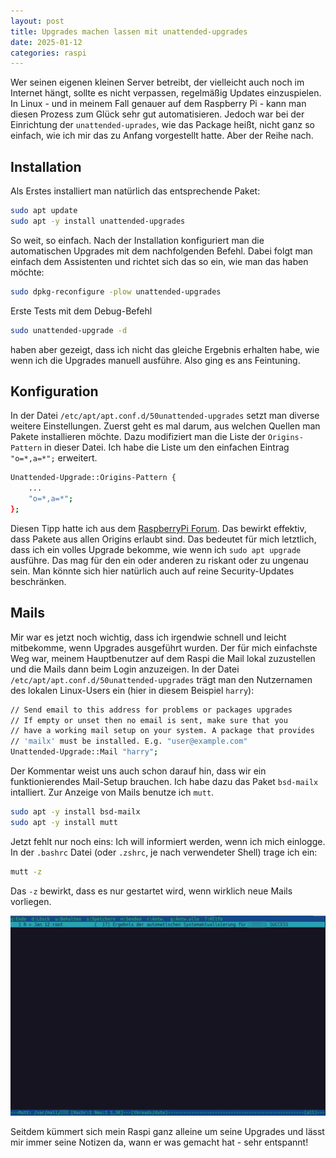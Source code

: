 ```yaml
---
layout: post
title: Upgrades machen lassen mit unattended-upgrades
date: 2025-01-12
categories: raspi
---
```


Wer seinen eigenen kleinen Server betreibt, der vielleicht auch noch im Internet hängt, sollte es nicht verpassen, regelmäßig Updates einzuspielen. In Linux - und in meinem Fall genauer auf dem Raspberry Pi - kann man diesen Prozess zum Glück sehr gut automatisieren. Jedoch war bei der Einrichtung der `unattended-uprades`, wie das Package heißt, nicht ganz so einfach, wie ich mir das zu Anfang vorgestellt hatte. Aber der Reihe nach.

## Installation

Als Erstes installiert man natürlich das entsprechende Paket:

```bash
sudo apt update
sudo apt -y install unattended-upgrades
```

So weit, so einfach. Nach der Installation konfiguriert man die automatischen Upgrades mit dem nachfolgenden Befehl. Dabei folgt man einfach dem Assistenten und richtet sich das so ein, wie man das haben möchte:

```bash
sudo dpkg-reconfigure -plow unattended-upgrades
```

Erste Tests mit dem Debug-Befehl

```bash
sudo unattended-upgrade -d
```

haben aber gezeigt, dass ich nicht das gleiche Ergebnis erhalten habe, wie wenn ich die Upgrades manuell ausführe. Also ging es ans Feintuning.

## Konfiguration

In der Datei `/etc/apt/apt.conf.d/50unattended-upgrades` setzt man diverse weitere Einstellungen. Zuerst geht es mal darum, aus welchen Quellen man Pakete installieren möchte. Dazu modifiziert man die Liste der `Origins-Pattern` in dieser Datei. Ich habe die Liste um den einfachen Eintrag `"o=*,a=*";` erweitert.

```bash
Unattended-Upgrade::Origins-Pattern {
    ...
    "o=*,a=*";
};
```

Diesen Tipp hatte ich aus dem [RaspberryPi Forum](https://forums.raspberrypi.com/viewtopic.php?t=255901). Das bewirkt effektiv, dass Pakete aus allen Origins erlaubt sind. Das bedeutet für mich letztlich, dass ich ein volles Upgrade bekomme, wie wenn ich `sudo apt upgrade` ausführe. Das mag für den ein oder anderen zu riskant oder zu ungenau sein. Man könnte sich hier natürlich auch auf reine Security-Updates beschränken.

## Mails

Mir war es jetzt noch wichtig, dass ich irgendwie schnell und leicht mitbekomme, wenn Upgrades ausgeführt wurden. Der für mich einfachste Weg war, meinem Hauptbenutzer auf dem Raspi die Mail lokal zuzustellen und die Mails dann beim Login anzuzeigen. In der Datei `/etc/apt/apt.conf.d/50unattended-upgrades` trägt man den Nutzernamen des lokalen Linux-Users ein (hier in diesem Beispiel `harry`):

```bash
// Send email to this address for problems or packages upgrades
// If empty or unset then no email is sent, make sure that you
// have a working mail setup on your system. A package that provides
// 'mailx' must be installed. E.g. "user@example.com"
Unattended-Upgrade::Mail "harry";
```

Der Kommentar weist uns auch schon darauf hin, dass wir ein funktionierendes Mail-Setup brauchen. Ich habe dazu das Paket `bsd-mailx` intalliert. Zur Anzeige von Mails benutze ich `mutt`.

```bash
sudo apt -y install bsd-mailx
sudo apt -y install mutt
```

Jetzt fehlt nur noch eins: Ich will informiert werden, wenn ich mich einlogge. In der `.bashrc` Datei (oder `.zshrc`, je nach verwendeter Shell) trage ich ein:

```bash
mutt -z
```

Das `-z` bewirkt, dass es nur gestartet wird, wenn wirklich neue Mails vorliegen.

![mutt](/assets/images/mutt.png)

Seitdem kümmert sich mein Raspi ganz alleine um seine Upgrades und lässt mir immer seine Notizen da, wann er was gemacht hat - sehr entspannt! 